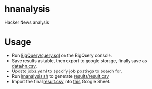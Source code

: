 # hnanalysis
Hacker News analysis

# Usage

- Run [BigQuery/query.sql](https://github.com/cncf/hnanalysis/blob/master/BigQuery/query.sql) on the BigQuery console.
- Save results as table, then export to google storage, finally save as [data/hn.csv](https://github.com/cncf/hnanalysis/blob/master/data/hn.csv).
- Update [jobs.yaml](https://github.com/cncf/hnanalysis/blob/master/jobs.yaml) to specify job postings to search for.
- Run [hnanalysis.sh](https://github.com/cncf/hnanalysis/blob/master/hnanalysis.sh) to generate [results/result.csv](https://github.com/cncf/hnanalysis/blob/master/results/result.csv).
- Import the final [result.csv](https://github.com/cncf/hnanalysis/blob/master/results/result.csv) into [this](https://docs.google.com/spreadsheets/d/1nVTk7rA9zObe0BgkWrCj34WdmfGllQEbePnGpO0L5Ys/edit?usp=sharing) Google Sheet.
